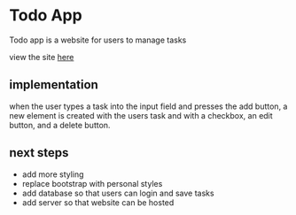 # Todo App
Todo app is a website for users to manage tasks

view the site [here](https://vishwasenthil.github.io/todo-app)

## implementation
when the user types a task into the input field and presses the add button, a new element is created with the users task and with a checkbox, an edit button, and a delete button.

## next steps
- add more styling
- replace bootstrap with personal styles
- add database so that users can login and save tasks
- add server so that website can be hosted